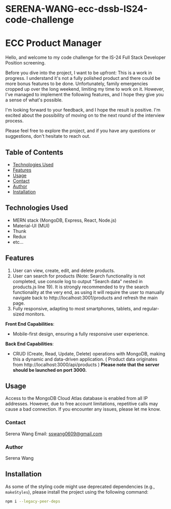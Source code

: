 # SERENA-WANG-ecc-dssb-IS24-code-challenge

# ECC Product Manager

Hello, and welcome to my code challenge for the IS-24 Full Stack Developer Position screening.

Before you dive into the project, I want to be upfront: This is a work in progress. I understand it's not a fully polished product and there could be more bonus features to be done. Unfortunately, family emergencies cropped up over the long weekend, limiting my time to work on it. However, I've managed to implement the following features, and I hope they give you a sense of what's possible.

I'm looking forward to your feedback, and I hope the result is positive. I'm excited about the possibility of moving on to the next round of the interview process.

Please feel free to explore the project, and if you have any questions or suggestions, don't hesitate to reach out.

## Table of Contents

- [Technologies Used](#technologies-used)
- [Features](#features)
- [Usage](#usage)
- [Contact](#contact)
- [Author](#author)
- [Installation](#installation)

## Technologies Used

- MERN stack (MongoDB, Express, React, Node.js)
- Material-UI (MUI)
- Thunk
- Redux
- etc...

## Features

1. User can view, create, edit, and delete products.
2. User can search for products (Note: Search functionality is not completed, use console log to output "Search data" nested in products.js line 19). It is strongly recommended to try the search functionality at the very end, as using it will require the user to manually navigate back to http://localhost:3001/products and refresh the main page.
3. Fully responsive, adapting to most smartphones, tablets, and regular-sized monitors.

**Front End Capabilities**:

- Mobile-first design, ensuring a fully responsive user experience.

**Back End Capabilities**:

- CRUD (Create, Read, Update, Delete) operations with MongoDB, making this a dynamic and data-driven application.
 ( Product data originates from http://localhost:3000/api/products )
  **Please note that the server should be launched on port 3000.**

## Usage

Access to the MongoDB Cloud Atlas database is enabled from all IP addresses. However, due to free account limitations, repetitive calls may cause a bad connection. If you encounter any issues, please let me know.

### Contact

Serena Wang
Email: sswang0609@gmail.com

### Author

Serena Wang

## Installation

As some of the styling code might use deprecated dependencies (e.g., `makeStyles`), please install the project using the following command:

```bash
npm i --legacy-peer-deps

```
